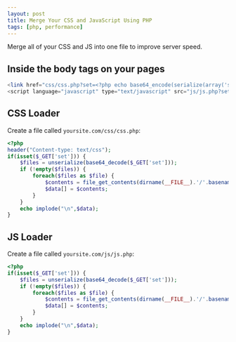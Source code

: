 ```yaml
---
layout: post
title: Merge Your CSS and JavaScript Using PHP
tags: [php, performance]
---
```

Merge all of your CSS and JS into one file to improve server speed.

<!--break-->

## Inside the body tags on your pages

```php
<link href="css/css.php?set=<?php echo base64_encode(serialize(array('screen','index','boxes'))); ?>" rel="stylesheet" type="text/css" />
<script language="javascript" type="text/javascript" src="js/js.php?set=<?php echo base64_encode(serialize(array('general','popup','tooltip'))); ?>"></script>
```

## CSS Loader

Create a file called `yoursite.com/css/css.php`:

```php
<?php 
header("Content-type: text/css");
if(isset($_GET['set'])) {
	$files = unserialize(base64_decode($_GET['set']));
	if (!empty($files)) {
		foreach($files as $file) {
			$contents = file_get_contents(dirname(__FILE__).'/'.basename($file).'.css');
			$data[] = $contents;
		}
	}
	echo implode("\n",$data);	
}
```

## JS Loader

Create a file called `yoursite.com/js/js.php`:

```php
<?php 
if(isset($_GET['set'])) {
	$files = unserialize(base64_decode($_GET['set']));
	if (!empty($files)) {
		foreach($files as $file) {
			$contents = file_get_contents(dirname(__FILE__).'/'.basename($file).'.js');
			$data[] = $contents;
		}
	}
	echo implode("\n",$data);	
}
```
